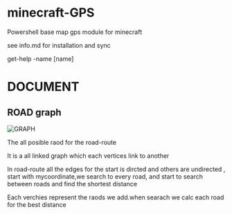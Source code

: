 # minecraft-GPS

Powershell base map gps module for minecraft 

see info.md for installation and sync

get-help -name [name]
# DOCUMENT

## ROAD graph

![GRAPH](https://github.com/CN-CODEGOD/minecraft-GPS/assets/166476136/48758a7b-eb10-4948-829e-a4f773b675d3)

The all posible raod for the road-route 


It is a all linked graph which each vertices link to another

In road-route all the edges for the start is dircted and others are undirected , start with mycoordinate,we search to every road, and start to search between roads and find the shortest distance


Each verchies represent the raods we add.when searach we calc each road for the best distance
